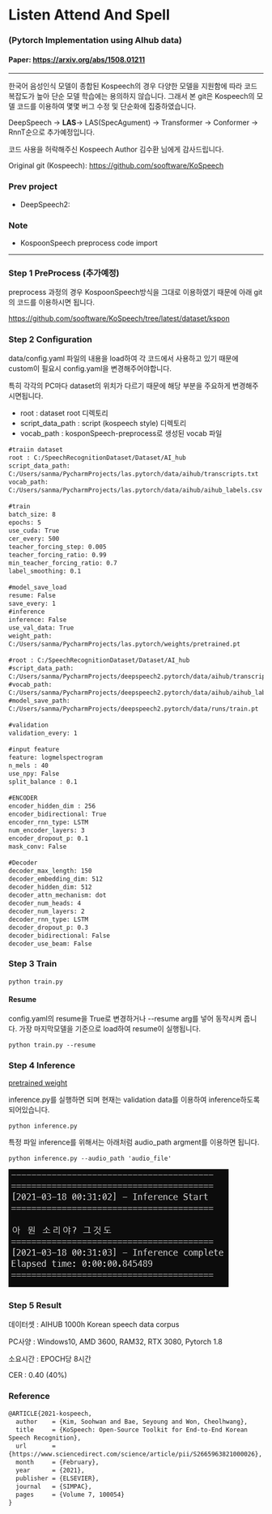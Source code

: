 # Listen Attend And Spell
### (Pytorch Implementation using AIhub data)
#### Paper: https://arxiv.org/abs/1508.01211

----
한국어 음성인식 모델이 종합된 Kospeech의 경우 다양한 모델을 지원함에 따라 코드 복잡도가 높아 단순 모델 학습에는 용의하지 않습니다. 
그래서 본 git은 Kospeech의 모델 코드를 이용하여 몇몇 버그 수정 및 단순화에 집중하였습니다.

DeepSpeech -> **LAS**-> LAS(SpecAgument) -> Transformer -> Conformer -> RnnT순으로 추가예정입니다.

코드 사용을 허락해주신 Kospeech Author 김수환 님에게 감사드립니다.

Original git (Kospeech): https://github.com/sooftware/KoSpeech

### Prev project

-  DeepSpeech2:

### Note
 - KospoonSpeech preprocess code import

--- 
### Step 1 PreProcess (추가예정)
preprocess 과정의 경우 KospoonSpeech방식을 그대로 이용하였기 때문에 아래 git의 코드를 이용하시면 됩니다.

https://github.com/sooftware/KoSpeech/tree/latest/dataset/kspon

### Step 2 Configuration
data/config.yaml 파일의 내용을 load하여 각 코드에서 사용하고 있기 때문에 custom이 필요시 config.yaml을 변경해주어야합니다.

특히 각각의 PC마다 dataset의 위치가 다르기 때문에 해당 부분을 주요하게 변경해주시면됩니다.

- root : dataset root 디렉토리
- script_data_path : script (kospeech style) 디렉토리
- vocab_path : kosponSpeech-preprocess로 생성된 vocab 파일

``` 
#traiin dataset
root : C:/SpeechRecognitionDataset/Dataset/AI_hub
script_data_path: C:/Users/sanma/PycharmProjects/las.pytorch/data/aihub/transcripts.txt
vocab_path: C:/Users/sanma/PycharmProjects/las.pytorch/data/aihub/aihub_labels.csv

#train
batch_size: 8
epochs: 5
use_cuda: True
cer_every: 500
teacher_forcing_step: 0.005
teacher_forcing_ratio: 0.99
min_teacher_forcing_ratio: 0.7
label_smoothing: 0.1

#model_save_load
resume: False
save_every: 1
#inference
inference: False
use_val_data: True
weight_path: C:/Users/sanma/PycharmProjects/las.pytorch/weights/pretrained.pt

#root : C:/SpeechRecognitionDataset/Dataset/AI_hub
#script_data_path: C:/Users/sanma/PycharmProjects/deepspeech2.pytorch/data/aihub/transcripts.txt
#vocab_path: C:/Users/sanma/PycharmProjects/deepspeech2.pytorch/data/aihub/aihub_labels.csv
#model_save_path: C:/Users/sanma/PycharmProjects/deepspeech2.pytorch/data/runs/train.pt

#validation
validation_every: 1

#input feature
feature: logmelspectrogram
n_mels : 40
use_npy: False
split_balance : 0.1

#ENCODER
encoder_hidden_dim : 256
encoder_bidirectional: True
encoder_rnn_type: LSTM
num_encoder_layers: 3
encoder_dropout_p: 0.1
mask_conv: False

#Decoder
decoder_max_length: 150
decoder_embedding_dim: 512
decoder_hidden_dim: 512
decoder_attn_mechanism: dot
decoder_num_heads: 4
decoder_num_layers: 2
decoder_rnn_type: LSTM
decoder_dropout_p: 0.3
decoder_bidirectional: False
decoder_use_beam: False
```

### Step 3 Train

```
python train.py
```

#### Resume
config.yaml의 resume을 True로 변경하거나 --resume arg를 넣어 동작시켜 줍니다.
가장 마지막모델을 기준으로 load하여 resume이 실행됩니다.

```
python train.py --resume
```

### Step 4 Inference
[pretrained weight](https://drive.google.com/file/d/1wb5E8ViS5WKv1P8ynVXaBb7VTdWVY0iU/view?usp=sharing)

inference.py를 실행하면 되며 현재는 validation data를 이용하여 inference하도록 되어있습니다.

```
python inference.py
```
특정 파일 inference를 위해서는 아래처럼 audio_path argment를 이용하면 됩니다.
```
python inference.py --audio_path 'audio_file'
```
![img.png](img.png)

### Step 5 Result
데이터셋 : AIHUB 1000h Korean speech data corpus

PC사양 : Windows10, AMD 3600, RAM32, RTX 3080, Pytorch 1.8

소요시간 : EPOCH당 8시간

CER : 0.40 (40%)



### Reference

    @ARTICLE{2021-kospeech,
      author    = {Kim, Soohwan and Bae, Seyoung and Won, Cheolhwang},
      title     = {KoSpeech: Open-Source Toolkit for End-to-End Korean Speech Recognition},
      url       = {https://www.sciencedirect.com/science/article/pii/S2665963821000026},
      month     = {February},
      year      = {2021},
      publisher = {ELSEVIER},
      journal   = {SIMPAC},
      pages     = {Volume 7, 100054}
    }
